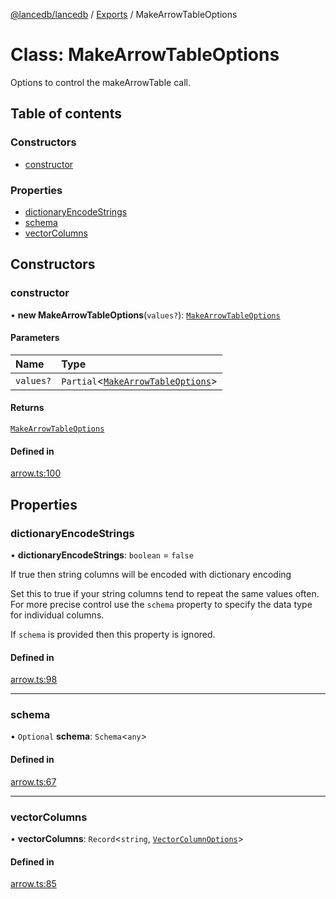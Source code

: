 [@lancedb/lancedb](../README.md) / [Exports](../modules.md) / MakeArrowTableOptions

# Class: MakeArrowTableOptions

Options to control the makeArrowTable call.

## Table of contents

### Constructors

- [constructor](MakeArrowTableOptions.md#constructor)

### Properties

- [dictionaryEncodeStrings](MakeArrowTableOptions.md#dictionaryencodestrings)
- [schema](MakeArrowTableOptions.md#schema)
- [vectorColumns](MakeArrowTableOptions.md#vectorcolumns)

## Constructors

### constructor

• **new MakeArrowTableOptions**(`values?`): [`MakeArrowTableOptions`](MakeArrowTableOptions.md)

#### Parameters

| Name | Type |
| :------ | :------ |
| `values?` | `Partial`\<[`MakeArrowTableOptions`](MakeArrowTableOptions.md)\> |

#### Returns

[`MakeArrowTableOptions`](MakeArrowTableOptions.md)

#### Defined in

[arrow.ts:100](https://github.com/lancedb/lancedb/blob/9d178c7/nodejs/lancedb/arrow.ts#L100)

## Properties

### dictionaryEncodeStrings

• **dictionaryEncodeStrings**: `boolean` = `false`

If true then string columns will be encoded with dictionary encoding

Set this to true if your string columns tend to repeat the same values
often.  For more precise control use the `schema` property to specify the
data type for individual columns.

If `schema` is provided then this property is ignored.

#### Defined in

[arrow.ts:98](https://github.com/lancedb/lancedb/blob/9d178c7/nodejs/lancedb/arrow.ts#L98)

___

### schema

• `Optional` **schema**: `Schema`\<`any`\>

#### Defined in

[arrow.ts:67](https://github.com/lancedb/lancedb/blob/9d178c7/nodejs/lancedb/arrow.ts#L67)

___

### vectorColumns

• **vectorColumns**: `Record`\<`string`, [`VectorColumnOptions`](VectorColumnOptions.md)\>

#### Defined in

[arrow.ts:85](https://github.com/lancedb/lancedb/blob/9d178c7/nodejs/lancedb/arrow.ts#L85)
